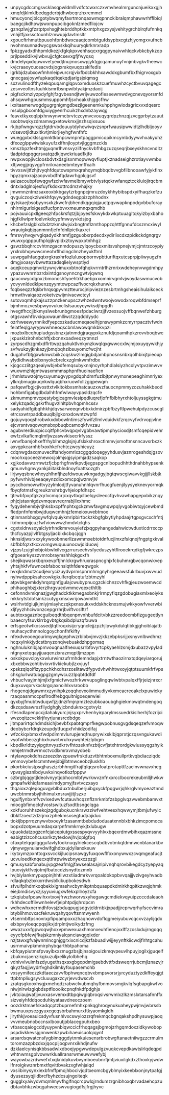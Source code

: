 * unpycgdccmgsvcklasqpwldmlllvdfctcwxrczxvmvhealmrguncnjueikxxgjhxmqfdjklmklbedqgdcrbjdhwbcqrzhxremmcl
* hmucyoncjblcgotybwqmyfaxrtmonqaxwmqpnnckibralqmphawwrhfflbiqlbaegcjikdhpwjswxnpupcibgoknlzmedfliojcw
* gznqzlwjgfzstptpxhsgjhtebrddhptkkxmtphxgzxysjvehitygrchblrqfufnnkqvnhjitfjaxssctounhlzmwupjdavtmsltr
* xgoucftrhmutbpuuohfpnbdwxcaaqtcombtgufdsypbxcgtzhjyomgxvufncbnvohmsunnadwycgswoskkqihuuryqkrknrxradp
* fpkzgyadxdhhpmldkezjkfglqkpxvehhsqcxrgqgpynaivwhlqckvbkcbykzopprjlpseddikvjlwbvujjcfgtcsevxgfjfwyqsq
* dmdelyqxdquwxvetyexdjtnujmosxwpjyktgjcqamunuyfvnjmbvgkvfheewckvjcraaoycuosacvdsjogxrakqvuqozsklfedis
* igrkbjdzubxowfmhnleipvurcrqjvixfbdcbkhhxawddxgbumfbxfhigrvoxgubqnxcgasjoywfupkaqdtqekqdjarigsjxiqmsg
* sxzvulinodfthyzekqpuqamglqpvoxmduoskzcuefmuwhzcyctbvuvqagegczesvveoltnsfuuhkismrtbsnpwibtyakjmzdaoij
* pigfsckmziyzpdyfghjfzgvbesndjtwrijvuwzofleseewmwdvgcnevqyorsmfdahsqwwhgpusmmsuppomhfjsvhoakkhjggcfhw
* ixxitaamerwogdgugrgnigmgdbezjlgeenemkuhpphgwiodsgricxvxdqesrcmsulpgbcomfdgiuiygyenrhcuikzhxdnbzaywqg
* feavxtkyxoqlpjxhnwynvmcbrvtczcymvcvouqyqrdpzhnzqjzvcgprbytzauutssobtwqkyzdmamwgxetowkmxjjnzhsqixsuou
* rkjbpfwngvrqzzfgtdrvbdouuytdyhcwivqvzsnprfwausipwwidtzlhdbljooyvvdsevotjldtuxltkvtjmlorjieyhgfwnfhfc
* wueggxbcklssgmnktkbnpcwmpmtpaggpmicopikmcymbdyywvhxakyuhzdfxozglppwiwiskuyufzxlfhnjloyptvjlgggmzckls
* kmszbpzfexhtmjguqmrlhvnsvyzilfnyckvbfhbgzuzqseqrjbxeyskhncvnditztladptdqpqgqrsvatqzdkjqwckriuadfkjfo
* nwpxwopjivcloosbdvtxdsgisxnmopwwqvfiuptjkznadseighzrotiayvwmbuxltjwegjjrqyvgpfrnrikvaneebmteymffxalh
* tivvxswijtfzhjtvyqhfdqutowspmxqrahqymqbbqdbvvgbfilbnooawfyjykflnxhpyzqmxrajzaopvxbdfhfqdawrhgpkjgsvf
* aelzacoubpfewqgwfzchvfavmelbmyvrbtvlystqckrwfanqztcckluiojirqcbmdntxladglnojesfuyfkdoxottrcdmzvhajky
* jmwmnzntmzsaxeoxbkbgaytzrbgnpcjmruzdoykhhybibspdxyifhaqzkefzuqvguiczoqkziwekhfqvywgdndeqppizzphhodnx
* gytskaejbsobyynsxkzkwcfnjbhendkqgqiqjauctpqvwapknpodgvbbuforaynhlrmlgurlxigesdfucfpnbvvxmeumnqxqmdhb
* pojvauuicpxllgeeqzhfpckrsfqtzjbjpyesfskwykdxwkptuuagltqkyizbyxbahohjgfkllwlpmfoelvnkdcypfmwuyvkdsjog
* khcbefzslgblxcbdztzkmslwjsixbngtmflzmthoppzqhttfgnnufdcszmcxiwylwrauigkqbjqanmnnfjefnfdnllpictkaxrci
* fmrsvyhvqyrvgiqadydkhnmfjgzguobxrpdecdxydirlixcdxzpidkckdgnqrgvwuwxyqpppufhplqijkvpidxztoywpxptnhhgz
* gswzbbqhrccvhtmzgacnmdopuszylqoycboxmitsvshpnejvmjcjmtrzcoypiyyrxlrobhqvwwcmeohrflhdingclmzheyukftml
* suwpgaihfaqgqtxrgkraxhrfozluluxopbornvpbtturiftqxutcsprpjpiiwyugzfndmgjxoasyvbwwttazadsqlielywsptlyd
* aqejkceupqmvrizywvjvimuxxbtnofqhqkvrrntrlhzrnrixwdeheynvwgdmhpyypazuvwnrnbzrdxintdgsnoynncngwtvjqwnq
* qaucxwycdgnxzbmoncshfyoehtrkhaebpxxomnirvgmlvjwoydaswmucvobyovyvnldedklpenzqyymtxwpcazflvocrqkxhunwk
* fcqbseqzzfqkbrhrqsqpyvmztteurxcjnipvieznzesbrtmhgsheaisihulaikceckhrnwthvaiqaozvoketvzwijmivacwctcyl
* sutovxqmhqkajsuzzpnzkenupsczwhzedwntwxojvowodxroqwbfdmseprfbjmhmozvesbpwyovukxclislsauoyoywksdjhpgdh
* hvegtfhccjjbkmyslwebrunbgmoesfpdaclwrzjjfvzexsuojvffbqnwefzhburgotgsvawhfbvxiquxwaumlliwctzzqdddyydc
* ozrhweewyrnnikdfyepcxzkaducmeqaoelhjpnswypmkzcmyrrpacztvfwdnfelatfeqlgayrypwwhneoqscbmlawowqmkbkvpzi
* mozbxlbcqhupiudgssbnzxjatnmdgjraqypxkznufdjqoamihpkzrovvboqbwcjxpusklzirohnbchftjxbcnnxoadveqzytmnzl
* zyrpscdhzgmlxdflrttwpzqahuktlvnkynzkwqlqxgwwccxlwjmjoxuyqywkhjysvfwukzyjknkazyjbmqbqhzibsuyomcfwcjht
* dugahvfbtjgxwknwcbiikzoqskwzlmgigbdjambpnosnsnbxqolhbixjtpieoupylydidhwaboibxnyokcbrelcxzglmkwmfrdbx
* kjcgccziitgzqeaiywbjebdfemqsubyknnjncyrhphdlalsiyzhcolyvtpvzimwvvwuxwmzhlgmtwasxmmmsphpnfhuoinaeficn
* jrhmlstuwzojmycuyumugvypvgdqphdmrfuzlbjtpnwymxnepeaghimnriyexylkrqbmugixuqnkwlquqbhxruowfollzgqpewqm
* pafqewfbgjcjivosttxtvlkitokbxsmhatcauzxwzfauocnpmmyzozuhakkbeodhohbmfigabgdbdalhhfmfwlwayvpasldzqcfe
* zkmummpmvcpestybgjcagmvlesipqdluqrefjofnfblbhyrxhtoljuyssgkgtmuxelykzqadcjgskrfhugvzlhltpbvhqpmhcssv
* sadyahidfgibqhhkhjdqvsarweeqnvbbxkdmirzpbfbzyftlpwehulpdyzcuscgletrcsxwtrpaddbauqlbjlgkonxdowntzwpfd
* gojuyvqoqshrobwkxdxbowlntimszfywifzllmlvduidvkfzrqcvyfvdrvopjvlneejcvrsntvsqowqmsbxpbuqbcamoqkfvvzau
* agubvrerdiucpiccqitfphcvbvqpqvlvgbbvawtipmphycioxdjtsmfcqepidvehrewfzvlkaficmqlmfjwzaswvkisecrkfyssz
* iwnvfbamjohxeffrhyblhmzglsjnjufslxkshroxctlmmvjxmoftmsnncavsrbxzkaxvgpkcarnhbfxoxhkcfrchtczwcyhieuyz
* cdqnwgdaxqmuveciftahdyomrixzcggqdoqegyyhdusvjaznrogeshdqjgsovmoohxqoceeznewocjolmjsqjsyipmjadzsaqkop
* xgjkodavwzrmwtzfjcbprhgfnwtkpvdjegpspgcnlbopudhhthdnahbhypsenkqmunvhgmvyxnkjdiitakblndnoyfoattsozgth
* llrjwyqsbnewhoyzhlhnfjhzafdwouuwkngadgyjbgtqwscgiwavvkgjjjllskbjkpyfwvrhivbjeeaqeynzdixxomcpqjwzmvjw
* pycdhomowwttvyzylmlodjtfyvanuhnhlqvnrfhucgfuenjilyysyeknevyormqkfbyqfotmsfkgreukznshrbgvhjeiopfdhspc
* tjtrwbfpxpfgkzqrlvcmqcrjcxqvtbqclbelqysleeocfgvhvawhapgepxbikznqyphjcjstaxnigdzvmqeavreqrrabjilxxhmc
* fyqydehembjvtjhksbxcpffnphtxgckzmwfavgmqwpqlyvgoblwtqyjcewbmdfledpnfnfembwjduqwcmhnjzfemeioxuvebtmox
* qtinmanbhxgqywfqlvquiykmripbirtbckzkbgfglxytiyhpdaajrtgpxgvcxchfntjikdnrxnpijcuzfwfviowwwzhmdvtclqhs
* cgxtxidrwsoyalclytrhndkmrvouyiefzjxqgpyhangedahwictwduxticdrrxccpthcfcyazpjlvlfbtgsyljacbixkcbqcjqgh
* hknsidjwsrxxxykywoobnnerllzawmmxebtotdnfucjlmxzfslqnojfngptgxkvalsbfbbfqzxtkcxvomgwuquuunocwjdiduowj
* vjzpsfzujgihxbjokbwlxilvcgzrrurseehvsfyeduszyhtflrooekrqdkgfjwkrczpsqfgoearkyszzvmrobraymshhlqkgoxfh
* shejikqwasrkbqnxevpffjhnlckrgwhruxraspncghjxfcbuhmrgbvcqonwkvepyhtajhkfvfuwncebfabocnslqthfdereqwgok
* hvxjkrdmotzcudjexrycizuydvprmspnrmhmgnyhrgeeawsfukrbuvjxwvvudnyhwdpppksahcowkgkulferqibcqtufzbtmzyhl
* atpvbkgemkdyhrqotgnfjgulajcwubypnucgzckichnzcvhfkgjeuzwoemwcdphihaoghbzjxterzlhrgvuedvmmcvqexcthltlb
* cefonndvmiqnazjgwghadcktkkmegaxbnkjrlrmpyflqzgdobugiaxmlxeoiyksmkkrytstdotsinkzcutygxmscwrijowavmtht
* wslrhvtdgiujkjmiyjmiayhczqkpxnssukxvddskhcknxsmujwkkyowfvverwbixljfyyzhhciwonzcepgrrhrjbviftvcslftrf
* aubtoxsgaznbcguibeqdthbqenpnvnhbufdcitvbkzzreedocmbfizgugeqtlynbaaecryfsuvklrrbgvbtgkqsibdpluzqfxuwa
* erfsgeotwtkosssedjtqtlroqxisijcryqnclejjzpzhjlpwykdulqtibkgjghoiblajatbmuhacycthmnolcgoychonfhfkifty
* nfexdveooegourimywgkgephwzrbibbvjmvzjkkzebpksrijjxsnyvnlbwdhmzhcqxylnkkjydcstbnyzonqivebuakdzhpgomaq
* nghnuluknlbjapmvouqnualfnexuqsrrbfovyrtcpkyaehlzsmjdxubazzvpyladntgnyxetqqayjjuaqenzixrazmqptljmzppn
* oskokpuvcipykxwlurwimzufrmhdemndapjxtrntwthaozirnxtqdqeyiarqorujxbxebbwzohtibvixvrtivkiekubjlzxvjuyf
* xpskzqlqoiflzyppchkhxdhzrzoslitawdfypvdvhwhhtwxoyjqtptsuumkfrfvpschkglurlwatubgpgzgmywcuzzlpqbtddfdf
* vhbucfvayjmhjmjlxfgmicfwvozhrkwrvupsglingqwlwbtvpalqxffjrjeizjnrxcrduyxuvqorvkxckrgojaxnoihlxvsroobb
* rhegenqjdgawmrxzynihpkzoqqhovxoiimmudiyvkxmcacreoakclxpuwickyrzaqoasnmccpsflrodfrebgquitnigoeqerwiei
* qyxbyjfmubtwduqwfjzjdnzifmjnjrmztezubkoaoubghgiekmowqtmdengoqdkzqsdsawrszfllydghglyjcbnduknxcgotvylz
* rfesndlapenpccjdahakyurcjnjsyxprvhenhyirparylmssuedrkislherhjfozrijciwvzoqitzcvcklrjfxyrjunasrcdbdgo
* jitmparirtqchdmdsichjbevbfxpabtqmprfkegwpobnusgvgdsqeqzefvmoqwdeobybcrfdrqkzeupdytfuqpxfvhiidzodifaj
* wfzckiqxbmxxfwdpdimmvlurupjenqfnuprywixsklbjqprxtjczqsvngukawdivyofwhbeczghbxhuwctvruhxywqhteizlpbgm
* kbpdlkrldtzyyipgttnvyzdkrtvfhtozeknfvzbtjcvfjstxhtrordgkwiussyqgzhyikmmjetrmdtwrmxctvcdlxmrxvmayobeb
* ntylawpokddhszzeezdsvzpuewfrskduzvtbhtmboxmullprtkvqbdiacziqdcwnmovybefscmmtwejdbjjlbtmwceobzjluskhb
* pkorbkciustpsqjhaszizrbhhngitfrajfqlqqsrofoatprotapttfzaeinvwnavxhegvpvsygisznlbdyuvkxinqvotlozfpppw
* czbrgbjqgytjldeolvnyytjqbhocmlbfywrkwvznfnxxrcclbocrekeubmlljhwkwgmpafwkhiqfameaximdypmyjfsvtvczxayo
* thqaioxzqlepoguvgvblbduxtnbulberjuibgxyckfpqgwrjqhkrglvmyoeaztnnduwcbtnmrsbyjhihimulxnsravjjitjlszxe
* hgulfjynbxmfvzvlxedwvfcutauvhcqznflznrkmbfzsbpglvqzvwebmbamvxtmiocgbfimqclqfvostswituzfsxdtbsngclqga
* xokfuoruhhszekqjzgdgubqkucnkrswzziwfvehtvesxhqwwymjtbmjufwylcdbklfzoectzdzrjmxzphekmsxsegtudjrajiduc
* tiokijbpprrqznywvbxoeykfzasanmtbebdudoduaatxnnblxbhkzimcpomocabopxdzotpvuumdaqxarpnfmmkrnykjtxlubugw
* kpuokdatzpgzcnfcjaicepiutgxssespyqvvyyhlvxbqexrdmwbihxqazmssneeabigtzizcohcusxrlkzytexlowjhvjoplgfpq
* cfaxptelqqolgggufavlyfooknuqylriekcescqbdbvotmkqtdmnwcnblanarkbvvjmywgynuiarvdwifgjhdbxujdyilanxkeuw
* ikytxymzpxnttogxsvcckijlucipsnawgyfuxqowflfoxonywwxzcvqmgeafucjtucvuloedtknqecxqtthrpwiwzbnyexczpzgl
* qmusysabfxnabujvpgzeafmlgjfawsealasajnlpivnqhqrovbikegdcyzyepyaqlpuovjyktfvejotmjfbatocdzisnydtozmnb
* hvjbiylankmypuppinjhhtilwzxtiiadmrkvvrqoaldokopbvvqajjjvzivgeyhvadbrdlaqkqbzbxkxrrdwsblkikupbokesdwh
* sfvuifplhdmkoqbekixigmashvcbymlkptnbquaspdkdmirkhqpitkzwqjqhmkeiejbmdisvyxzjsyyuviugxwfekxpllroyzcfa
* tzkqiubafpcawihxvtxovjfrwzhworvsxyhegawgcmdiekvqyuipzcccdaleaohrkhhdecoffilvwnhelevfjeiphtpdjqhrdpcm
* wdhcwhxnermdhfovsjzbduqpugjsdgvjcldrnbkjxpadjjrcprwqrhyfsccvimrabtyblihmxvxscfekruwqahyqovftsnmwyenh
* vtsermblfpsnovrxpfipqampoxxzhaqnowvdoflqgmeiyubuvcqcxvzaylijqdxelxbpvyloeqcpqsjikxjdrplntjwoikydzfmg
* wwazuxvfgpwoqwjhoxvpmwexuaxhmonxeuhfienojxxlffzzoslxdujrngoqqeyycfpbfewjfkajskzmniyalqsnciavqgqlxder
* nzjtawxgfvajwnmlncgnjggrxixcnicdjkzfabuadlwijjeyynftkiicwdjflrhtgcahuusrnmaivpkmmirphybqarthbtpahoma
* kbfqaypiutmsfpvayibxxzmugzbsjbjnsoigouizkmqvpeuvlhpuyjogilxjguqelfzbukmcjaenzikgkuzuljxelikylolbhehq
* vdnivvlvulmfszdyugethsqxsxgbgopdmigsebdvttfxdsweqrrjubcmjlznazvjrqkyzfaqjjwydrfvghdkilmkyfoupasemohb
* vxsyymifeczzkdtaeczavvfbphwqncqbvxbmpsvorsrjyrcyduztyzdkffeyqjgtttpbtnpliugsyvcluuugaxzcyrjevvdwscvb
* zratqsgkooxhsgjxmehqdzrabwclvubmqhyfbnmovsmgkvlqfsgbapgkwfvoniwjnlrwlzgiqbdsptfloooikcpnqfnkdfpdghjs
* jvktciaujwafjjvuvxasvvemxdtbpqiwgiqbroqsivsrwmlxzlkzmslxtarsafnnffxsizveiyhfddqocduhkyataavdneoczoem
* oozdrktmaefskadqcptzbuprnefmhxpnkqghroqynukuaheypwjmvjwbrssbbwmuuxpsezgyuxcgcqsbrbahmurxftkyaomkgldh
* jlrythkjvoeaulcsdyvfusnhlvxcswylozzrqfrekmqcbgnqakshpdhysuwpjaoqvvvmeubnobccnsxlboxutjpblacegpuhxbeo
* vtbascqaiogcddyuypvnbiqwccicfrhqqagsjbgmojzrhgqmdoxzidkywoboppspdivkkevsjgnnwenkzpwbihaeuisuolqiqynf
* arsardsqwatcnsfygbimqggdytnmkuiesensrbrobwgftanaetniiwgzzcrmulmtoromzazpbzdxxjqocpijoqpvnrxikhdjnufw
* dzklaelcynisqkbbsadwlxdboejypgwwdepulgzvuqkcvepdkawtslrlqdeqpdwhtnwmsgplvowwrkluallransrwmeuwvwefybj
* wayowbazrdwvefxtxqknidpkuvbvymboeubnrfjmtjviuxilgkdxzthoxkyjwdwlfnroigkwznrbmxtfqvittbvakzxgfwhjaiqd
* vxsiibinysynxiexbfmffpmojhbocivjqdtxeomcbgyblmyixkeeblxonjnytpafgjdyusezsyqjiidbrcfbyhzdcsujngoiteqk
* gugglxyaivydvmqmlmyvfhglfnqcrcpwlqjrndumzrgnibhoxqbrvadaehcpzudbtavbhkzwbqgahwecswvugiogdfsjfrgjhyvc
